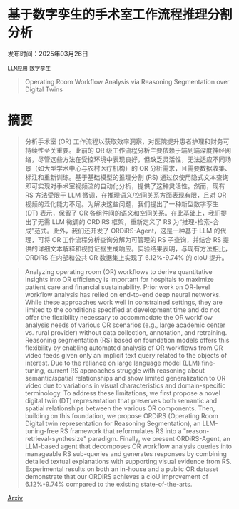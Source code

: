 # 基于数字孪生的手术室工作流程推理分割分析

发布时间：2025年03月26日

`LLM应用` `数字孪生`

> Operating Room Workflow Analysis via Reasoning Segmentation over Digital Twins

# 摘要

> 分析手术室 (OR) 工作流程以获取效率洞察，对医院提升患者护理和财务可持续性至关重要。此前的 OR 级工作流程分析主要依赖于端到端深度神经网络，尽管这些方法在受控环境中表现良好，但缺乏灵活性，无法适应不同场景（如大型学术中心与农村医疗机构）的 OR 分析需求，且需要数据收集、标注和重新训练。基于基础模型的推理分割 (RS) 通过仅使用隐式文本查询即可实现对手术室视频流的自动化分析，提供了这种灵活性。然而，现有 RS 方法受限于 LLM 微调，在推理语义/空间关系方面表现有限，且对 OR 视频的泛化能力不足。为解决这些问题，我们提出了一种新型数字孪生 (DT) 表示，保留了 OR 各组件间的语义和空间关系。在此基础上，我们提出了无需 LLM 微调的 ORDiRS 框架，重新定义了 RS 为“推理-检索-合成”范式。此外，我们还开发了 ORDiRS-Agent，这是一种基于 LLM 的代理，可将 OR 工作流程分析查询分解为可管理的 RS 子查询，并结合 RS 提供的详细文本解释和视觉证据生成响应。实验结果表明，与现有方法相比，ORDiRS 在内部和公共 OR 数据集上实现了 6.12%-9.74% 的 cIoU 提升。


> Analyzing operating room (OR) workflows to derive quantitative insights into OR efficiency is important for hospitals to maximize patient care and financial sustainability. Prior work on OR-level workflow analysis has relied on end-to-end deep neural networks. While these approaches work well in constrained settings, they are limited to the conditions specified at development time and do not offer the flexibility necessary to accommodate the OR workflow analysis needs of various OR scenarios (e.g., large academic center vs. rural provider) without data collection, annotation, and retraining. Reasoning segmentation (RS) based on foundation models offers this flexibility by enabling automated analysis of OR workflows from OR video feeds given only an implicit text query related to the objects of interest. Due to the reliance on large language model (LLM) fine-tuning, current RS approaches struggle with reasoning about semantic/spatial relationships and show limited generalization to OR video due to variations in visual characteristics and domain-specific terminology. To address these limitations, we first propose a novel digital twin (DT) representation that preserves both semantic and spatial relationships between the various OR components. Then, building on this foundation, we propose ORDiRS (Operating Room Digital twin representation for Reasoning Segmentation), an LLM-tuning-free RS framework that reformulates RS into a "reason-retrieval-synthesize" paradigm. Finally, we present ORDiRS-Agent, an LLM-based agent that decomposes OR workflow analysis queries into manageable RS sub-queries and generates responses by combining detailed textual explanations with supporting visual evidence from RS. Experimental results on both an in-house and a public OR dataset demonstrate that our ORDiRS achieves a cIoU improvement of 6.12%-9.74% compared to the existing state-of-the-arts.

[Arxiv](https://arxiv.org/abs/2503.21054)